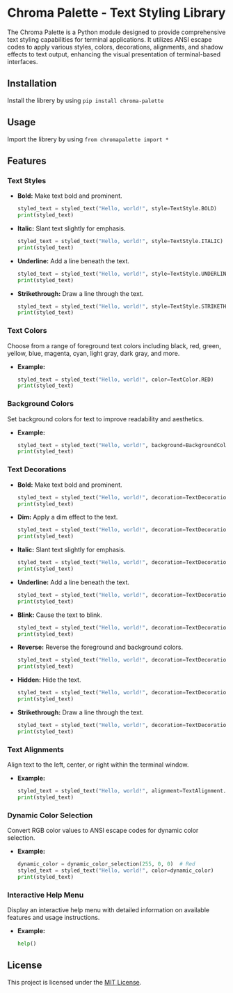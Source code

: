 # Chroma Palette - Text Styling Library

The Chroma Palette is a Python module designed to provide comprehensive text styling capabilities for terminal applications. It utilizes ANSI escape codes to apply various styles, colors, decorations, alignments, and shadow effects to text output, enhancing the visual presentation of terminal-based interfaces.

## Installation

Install the librery by using `pip install chroma-palette`

## Usage

Import the librery by using `from chromapalette import *`

## Features

### Text Styles

- **Bold:** Make text bold and prominent.
  ```python
  styled_text = styled_text("Hello, world!", style=TextStyle.BOLD)
  print(styled_text)
  ```

- **Italic:** Slant text slightly for emphasis.
  ```python
  styled_text = styled_text("Hello, world!", style=TextStyle.ITALIC)
  print(styled_text)
  ```

- **Underline:** Add a line beneath the text.
  ```python
  styled_text = styled_text("Hello, world!", style=TextStyle.UNDERLINE)
  print(styled_text)
  ```

- **Strikethrough:** Draw a line through the text.
  ```python
  styled_text = styled_text("Hello, world!", style=TextStyle.STRIKETHROUGH)
  print(styled_text)
  ```

### Text Colors

Choose from a range of foreground text colors including black, red, green, yellow, blue, magenta, cyan, light gray, dark gray, and more.

- **Example:**
  ```python
  styled_text = styled_text("Hello, world!", color=TextColor.RED)
  print(styled_text)
  ```

### Background Colors

Set background colors for text to improve readability and aesthetics.

- **Example:**
  ```python
  styled_text = styled_text("Hello, world!", background=BackgroundColor.GREEN)
  print(styled_text)
  ```

### Text Decorations

- **Bold:** Make text bold and prominent.
  ```python
  styled_text = styled_text("Hello, world!", decoration=TextDecoration.BOLD)
  print(styled_text)
  ```

- **Dim:** Apply a dim effect to the text.
  ```python
  styled_text = styled_text("Hello, world!", decoration=TextDecoration.DIM)
  print(styled_text)
  ```

- **Italic:** Slant text slightly for emphasis.
  ```python
  styled_text = styled_text("Hello, world!", decoration=TextDecoration.ITALIC)
  print(styled_text)
  ```

- **Underline:** Add a line beneath the text.
  ```python
  styled_text = styled_text("Hello, world!", decoration=TextDecoration.UNDERLINE)
  print(styled_text)
  ```

- **Blink:** Cause the text to blink.
  ```python
  styled_text = styled_text("Hello, world!", decoration=TextDecoration.BLINK)
  print(styled_text)
  ```

- **Reverse:** Reverse the foreground and background colors.
  ```python
  styled_text = styled_text("Hello, world!", decoration=TextDecoration.REVERSE)
  print(styled_text)
  ```

- **Hidden:** Hide the text.
  ```python
  styled_text = styled_text("Hello, world!", decoration=TextDecoration.HIDDEN)
  print(styled_text)
  ```

- **Strikethrough:** Draw a line through the text.
  ```python
  styled_text = styled_text("Hello, world!", decoration=TextDecoration.STRIKETHROUGH)
  print(styled_text)
  ```

### Text Alignments

Align text to the left, center, or right within the terminal window.

- **Example:**
  ```python
  styled_text = styled_text("Hello, world!", alignment=TextAlignment.CENTER)
  print(styled_text)
  ```

### Dynamic Color Selection

Convert RGB color values to ANSI escape codes for dynamic color selection.

- **Example:**
  ```python
  dynamic_color = dynamic_color_selection(255, 0, 0)  # Red
  styled_text = styled_text("Hello, world!", color=dynamic_color)
  print(styled_text)
  ```

### Interactive Help Menu

Display an interactive help menu with detailed information on available features and usage instructions.

- **Example:**
  ```python
  help()
  ```

## License

This project is licensed under the [MIT License](LICENSE).
